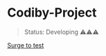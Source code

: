 <h1>Codiby-Project</h1>

> Status: Developing ⚠️⚠️⚠️


<a href="exuberant-dime.surge.sh">Surge to test</a>
